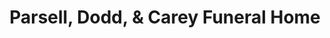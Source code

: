 ---
title: "Parsell, Dodd, & Carey Funeral Home"
url: /georgetown/parsell-dodd-and-carey-funeral-home/
shop: funeral directors
---